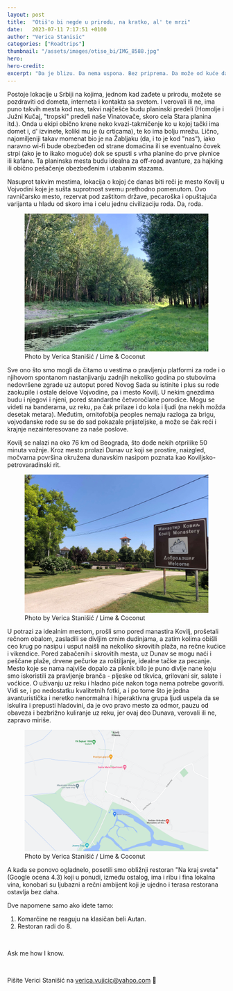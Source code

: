 ```yaml
---
layout: post
title:  "Otiš'o bi negde u prirodu, na kratko, al' te mrzi"
date:   2023-07-11 7:17:51 +0100
author: "Verica Stanisic"
categories: ["Roadtrips"]
thumbnail: "/assets/images/otiso_bi/IMG_8588.jpg"
hero: 
hero-credit: 
excerpt: "Da je blizu. Da nema uspona. Bez priprema. Da može od kuće da se gleda. Na youtube-u."
---
```

<drop-cap>P</drop-cap>ostoje lokacije u Srbiji na kojima, jednom kad zađete u prirodu, možete se pozdraviti od dometa, interneta i kontakta sa svetom. I verovali ili ne, ima puno takvih mesta kod nas, takvi najčešće budu planinski predeli (Homolje i Južni Kučaj, "tropski" predeli naše Vinatovače, skoro cela Stara planina itd.). Onda u ekipi obično krene neko kvazi-takmičenje ko u kojoj tački ima domet i, d' izvinete, koliki mu je (u crticama), te ko ima bolju mrežu. Lično, najomiljeniji takav momenat bio je na Žabljaku (da, i to je kod "nas"), iako naravno wi-fi bude obezbeđen od strane domaćina ili se eventualno čovek strpi (ako je to ikako moguće) dok se spusti s vrha planine do prve pivnice ili kafane. Ta planinska mesta budu idealna za off-road avanture, za hajking ili obično pešačenje obezbeđenim i utabanim stazama.

Nasuprot takvim mestima, lokacija o kojoj će danas biti reči je mesto Kovilj u Vojvodini koje je sušta suprotnost svemu prethodno pomenutom. Ovo ravničarsko mesto, rezervat pod zaštitom države, pecaroška i opuštajuća varijanta u hladu od skoro ima i celu jednu civilizaciju roda. Da, roda. 

<figure>
    <img src='/assets/images/otiso_bi/IMG_8586.jpg' alt='missing' />
    <figcaption>Photo by Verica Stanišić / Lime & Coconut</figcaption>
</figure>

Sve ono što smo mogli da čitamo u vestima o pravljenju platformi za rode i o njihovom spontanom nastanjivanju zadnjih nekoliko godina po stubovima nedovršene zgrade uz autoput pored Novog Sada su istinite i plus su rode zaokupile i ostale delove Vojvodine, pa i mesto Kovilj. U nekim gnezdima budu i njegovi i njeni, pored standardne četvoročlane porodice. Mogu se videti na banderama, uz reku, pa čak prilaze i do kola i ljudi (na nekih možda desetak metara). Međutim, ornitofobija peoples nemaju razloga za brigu, vojvođanske rode su se do sad pokazale prijateljske, a može se čak reći i krajnje nezainteresovane za naše poslove. 

Kovilj se nalazi na oko 76 km od Beograda, što dođe nekih otprilike 50 minuta vožnje. Kroz mesto prolazi Dunav uz koji se prostire, naizgled, močvarna površina okružena dunavskim nasipom poznata kao Koviljsko-petrovaradinski rit.

<figure>
    <img src='/assets/images/otiso_bi/IMG_8579.jpg' alt='missing' />
    <figcaption>Photo by Verica Stanišić / Lime & Coconut</figcaption>
</figure>

U potrazi za idealnim mestom, prošli smo pored manastira Kovilj, prošetali rečnom obalom, zasladili se divljim crnim dudinjama, a zatim kolima obišli ceo krug po nasipu i usput naišli na nekoliko skrovitih plaža, na rečne kućice i vikendice. Pored zabačenih i skrovitih mesta, uz Dunav se mogu naći i peščane plaže, drvene pečurke za roštiljanje, idealne tačke za pecanje. Mesto koje se nama najviše dopalo za piknik bilo je puno divlje nane koju smo iskoristili za pravljenje branča - pljeske od tikvica, grilovani sir, salate i voćkice. O uživanju uz reku i hladno piće nakon toga nema potrebe govoriti. Vidi se, i po nedostatku kvalitetnih fotki, a i po tome što je jedna avanturistička i neretko nenormalna i hiperaktivna grupa ljudi uspela da se iskulira i prepusti hladovini, da je ovo pravo mesto za odmor, pauzu od obaveza i bezbrižno kuliranje uz reku, jer ovaj deo Dunava, verovali ili ne, zapravo miriše.

<figure>
    <img src='/assets/images/otiso_bi/kovilj.png' alt='missing' />
    <figcaption>Photo by Verica Stanišić / Lime & Coconut</figcaption>
</figure>

A kada se ponovo ogladnelo, posetili smo obližnji restoran "Na kraj sveta" (Google ocena 4.3) koji u ponudi, između ostalog, ima i ribu i fina lokalna vina, konobari su ljubazni a rečni ambijent koji je ujedno i terasa restorana ostavlja bez daha. 

Dve napomene samo ako idete tamo:
1. Komarčine ne reaguju na klasičan beli Autan.
2. Restoran radi do 8.

<br>
 
Ask me how I know.

<br>

Pišite Verici Stanišić na [verica.vujicic@yahoo.com](mailto:verica.vujicic@yahoo.com) 🥥